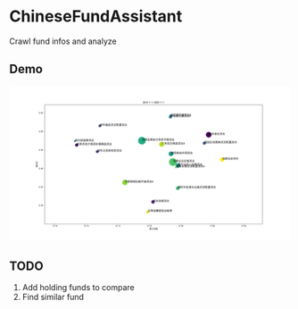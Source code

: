 # ChineseFundAssistant
Crawl fund infos and analyze

## Demo
![image](https://github.com/wangtuo0820/ChineseFundAssistant/blob/main/demo.png)

## TODO
1. Add holding funds to compare
2. Find similar fund
